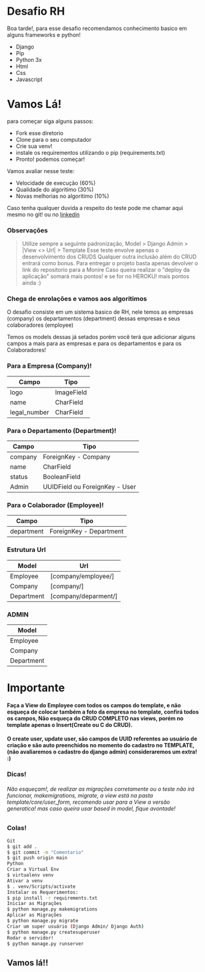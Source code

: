 ﻿# Desafio RH

Boa tarde!, para esse desafio recomendamos conhecimento basico em alguns frameworks e python!

  - Django
  - Pip
  - Python 3x
  - Html
  - Css
  - Javascript

# Vamos Lá!

para começar siga alguns passos:

  - Fork esse diretorio
  - Clone para o seu computador
  - Crie sua venv!
  - instale os requirementos utilizando o pip (requirements.txt)
  - Pronto! podemos começar!


Vamos avaliar nesse teste:
  - Velocidade de execução (60%)
  - Qualidade do algoritimo (30%)
  - Novas melhorias no algoritimo (10%)

Caso tenha qualquer duvida a respeito do teste pode me chamar aqui mesmo no git! ou no [linkedin](https://www.linkedin.com/in/wr-rek/)

### Observações

> Utilize sempre a seguinte padronização, Model > Django Admin > |View <> Url| > Template
> Esse teste envolve apenas o desenvolvimento dos CRUDS
> Qualquer outra inclusão além do CRUD entrará como bonus.
> Para entregar o projeto basta apenas devolver o link do repositorio para a Monire
> Caso queira realizar o "deploy da aplicação" somará mais pontos! e se for no HEROKU! mais pontos ainda :)

### Chega de enrolações e vamos aos algoritimos

O desafio consiste em um sistema basico de RH, nele temos as empresas (company) os departamentos (department) dessas empresas e seus colaboradores (employee)

Temos os models dessas já setados porém você terá que adicionar alguns campos a mais para as empresas e para os departamentos e para os Colaboradores!

### Para a Empresa (Company)!

| Campo | Tipo |
| ------ | ------ |
| logo | ImageField |
| name | CharField|
| legal_number | CharField |

### Para o Departamento (Department)!

| Campo | Tipo |
| ------ | ------ |
| company | ForeignKey - Company |
| name | CharField|
| status | BooleanField |
| Admin | UUIDField ou ForeignKey - User |

### Para o Colaborador (Employee)!
| Campo | Tipo |
| ------ | ------ |
| department | ForeignKey - Department |


### Estrutura Url

| Model | Url |
| ------ | ------ |
| Employee | [company/employee/] |
| Company | [company/]|
| Department | [company/deparment/] |

### ADMIN

| Model |
| ------ |
| Employee
| Company |
| Department |

# Importante

#### Faça a View do Employee com todos os campos do template, e não esqueça de colocar também a foto da empresa no template, confirá todos os campos, Não esqueça do CRUD COMPLETO nas views, porém no template apenas o Insert(Create  ou C do CRUD).

#### O create user, update user, são campos de UUID referentes ao usuário de criação e são auto preenchidos no momento do cadastro no TEMPLATE, (não avaliaremos o cadastro do django admin) consideraremos um extra! :)

### Dicas!
###### Não esqueçam!, de realizar as migrações corretamente ou o teste não irá funcionar, makemigrations, migrate, a view está na pasta template/core/user_form, recomendo usar para a View a versão generatica! mas caso queira usar based in model, fique avontade!


### Colas!

```sh
Git
$ git add .
$ git commit -m "Comentario"
$ git push origin main
Python
Criar a Virtual Env
$ virtualenv venv
Ativar a venv
$ . venv/Scripts/activate
Instalar os Requerimentos:
$ pip install -r requirements.txt
Iniciar as Migrações
$ python manage.py makemigrations
Aplicar as Migrações
$ python manage.py migrate
Criar um super usuário (Django Admin/ Django Auth)
$ python manage.py createsuperuser
Rodar o servidor!
$ python manage.py runserver
```

## Vamos lá!!



